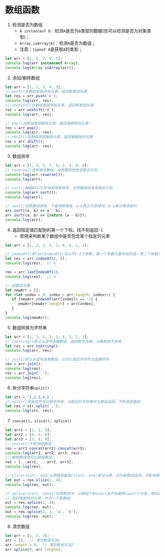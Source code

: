 # 数组函数

1. 检测是否为数组
    - `A instanceof B`：检测`A`是否为`B`类型的数据(也可以检测是否为对象类型)；
    - `Array.isArray(A)`：检测`A`是否为数组；
    - 注意：`typeof A`是获取`A`的类型；
```javascript
let arr = [1, 2, 3, 4, 5];
console.log(arr instanceof Array);
console.log(Array.isArray(arr));
```

2. 添加/删除数组
```javascript
let arr = [1, 2, 3, 4, 5];
// push()在数组末尾添加元素，返回新数组长度
let res = arr.push('a');
console.log(arr, res);
// unshift()在数组首部添加元素，返回新数组长度
res = arr.unshift('0');
console.log(arr, res);

// pop()在数组尾部删除元素，返回被删除的元素
res = arr.pop();
console.log(arr, res);
// shift()在数组首部删除元素，返回被删除的元素
res = arr.shift();
console.log(arr, res);
```

3. 数组排序
```javascript
let arr = [1, 3, 5, 7, 9, 2, 4, 6, 8];
// reverse()逆序输出数组，对原数组的改变是永久的
console.log(arr.reverse());
console.log(arr);

// sort()根据ASCII字母表顺序排序，对原数组的改变是永久的
console.log(arr.sort());
console.log(arr);

// sort()对原数组排序，下面两种等效，a-b表示升序排列，b-a表示降序排列
arr.sort((a, b) => a - b);
arr.sort((a, b) => {return (a - b)});
console.log(arr);
```

4. 返回指定值匹配到的第一个下标。找不到返回`-1`
   - 常用来判断某个数组中是否包含某个指定的元素
```javascript
let arr = [1, 2, 1, 2, 3, 4, 5, 1, 2];

// indexOf()和lastIndexOf()可以传1-2个参数，第一个参数为要寻找的值，第二个参数为开始查找的下标位置
let res = arr.indexOf(2, 4);
console.log(res);  // 8

res = arr.lastIndexOf(3);
console.log(res);  // 4

// 给数组去重
let newArr = [];
for (let index = 0; index < arr.length; index++) {
   if (newArr.indexOf(arr[index]) == -1) {
      newArr[newArr.length] = arr[index];
   }
}
console.log(newArr);
```

5. 数组转换为字符串
```javascript
let arr = [1, 2, 1, 2, 3, 4, 5, 1, 2];
// toString()默认以逗号连接数组，返回新字符串，对原数组不影响
let res = arr.toString();
console.log(arr, res);

// join()默认以逗号连接数组，也可以指定字符作为连接符号
res = arr.join();
console.log(res);
res = arr.join('-');
console.log(res);
```

6. 拆分字符串`split()`
```javascript
let str = '1,2,3,4,5';
// split()按指定符号切割字符串，分割后的字符串作为数组返回，不影响原数组
let res = str.split(',');
console.log(str, res);
```

7. `concat()`、`slice()`、`splice()`
```javascript
let arr1 = [1, 2, 3];
let arr2 = [4, 5, 6];
let arr3 = [7, 8, 9];
// concat()不影响原数组
res = arr1.concat(arr2).concat(arr3);
console.log(arr1, arr2, arr3, res);
// 解构数组也可以拼接数组
res = [...arr1, ...arr2, arr3];
console.log(res);

// slice(start, end)从原数组截取[start, end)部分元素，作为新数组返回，不影响原数组
let out = res.slice(2, 4);
console.log(res, out);

// splice(start, count)在原数组中，从数组下标start处开始删除count个元素，用后续的元素替代，如果未指定后续元素，则只删除
// 返回被删除的元素，作为一个新数组
out = res.splice(2, 4);
console.log(res, out);
out = res.splice(2, 3, 'a', 'b');
console.log(res, out);
```

8. 清空数组
```javascript
let arr = [1, 2, 3];
arr = [];  // 清空数组方法1
arr.length = 0;  // 清空数组方法2
arr.splice(0, arr.length);
```